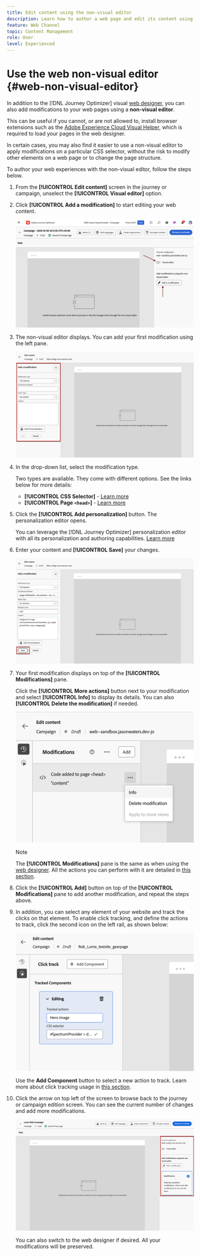 ```yaml
---
title: Edit content using the non-visual editor
description: Learn how to author a web page and edit its content using the Journey Optimizer non-visual editor
feature: Web Channel
topic: Content Management
role: User
level: Experienced
---
```

# Use the web non-visual editor {#web-non-visual-editor}

In addition to the [!DNL Journey Optimizer] visual [web designer](web-visual-editor.md), you can also add modifications to your web pages using a **non-visual editor**.

This can be useful if you cannot, or are not allowed to, install browser extensions such as the [Adobe Experience Cloud Visual Helper](web-prerequisites.md#visual-authoring-prerequisites), which is required to load your pages in the web designer.

In certain cases, you may also find it easier to use a non-visual editor to apply modifications on a particular CSS selector, without the risk to modify other elements on a web page or to change the page structure.
 
To author your web experiences with the non-visual editor, follow the steps below.

1. From the **[!UICONTROL Edit content]** screen in the journey or campaign, unselect the **[!UICONTROL Visual editor]** option.

1. Click **[!UICONTROL Add a modification]** to start editing your web content.

    ![](assets/web-campaign-add-modification-button.png)

1. The non-visual editor displays. You can add your first modification using the left pane.

    ![](assets/web-non-visual-editor.png)

1. In the drop-down list, select the modification type. 
    
    Two types are available. They come with different options. See the links below for more details:

    * **[!UICONTROL CSS Selector]** - [Learn more](manage-web-modifications.md#css-selector)
    * **[!UICONTROL Page `<head>`]** - [Learn more](manage-web-modifications.md#page-head)

1. Click the **[!UICONTROL Add personalization]** button. The personalization editor opens.

    You can leverage the [!DNL Journey Optimizer] personalization editor with all its personalization and authoring capabilities. [Learn more](../personalization/personalization-build-expressions.md)

1. Enter your content and **[!UICONTROL Save]** your changes.

    ![](assets/web-non-visual-editor-ex-save.png)

1. Your first modification displays on top of the **[!UICONTROL Modifications]** pane.

    Click the **[!UICONTROL More actions]** button next to your modification and select **[!UICONTROL Info]** to display its details. You can also **[!UICONTROL Delete the modification]** if needed.

    ![](assets/web-non-visual-editor-ex-more.png)

    >[!NOTE]
    >
    >The **[!UICONTROL Modifications]** pane is the same as when using the [web designer](web-visual-editor.md). All the actions you can perform with it are detailed in [this section](manage-web-modifications.md#use-modifications-pane).

1. Click the **[!UICONTROL Add]** button on top of the **[!UICONTROL Modifications]** pane to add another modification, and repeat the steps above. 


1. In addition, you can select any element of your website and track the clicks on that element. To enable click tracking, and define the actions to track, click the second icon on the left rail, as shown below:
    
    ![](assets/web-campaign-click.png)

    Use the **Add Component** button to select a new action to track. Learn more about click tracking usage in [this section](monitor-web-experiences.md#use-click-tracking).


1. Click the arrow on top left of the screen to browse back to the journey or campaign edition screen. You can see the current number of changes and add more modifications.

    ![](assets/web-campaign-modifications.png)

    You can also switch to the web designer if desired. All your modifications will be preserved.
